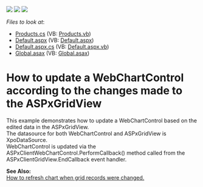 <!-- default badges list -->
![](https://img.shields.io/endpoint?url=https://codecentral.devexpress.com/api/v1/VersionRange/128575764/23.1.3%2B)
[![](https://img.shields.io/badge/Open_in_DevExpress_Support_Center-FF7200?style=flat-square&logo=DevExpress&logoColor=white)](https://supportcenter.devexpress.com/ticket/details/E1277)
[![](https://img.shields.io/badge/📖_How_to_use_DevExpress_Examples-e9f6fc?style=flat-square)](https://docs.devexpress.com/GeneralInformation/403183)
<!-- default badges end -->
<!-- default file list -->
*Files to look at*:

* [Products.cs](./CS/WebSite/App_Code/Products.cs) (VB: [Products.vb](./VB/WebSite/App_Code/Products.vb))
* [Default.aspx](./CS/WebSite/Default.aspx) (VB: [Default.aspx](./VB/WebSite/Default.aspx))
* [Default.aspx.cs](./CS/WebSite/Default.aspx.cs) (VB: [Default.aspx.vb](./VB/WebSite/Default.aspx.vb))
* [Global.asax](./CS/WebSite/Global.asax) (VB: [Global.asax](./VB/WebSite/Global.asax))
<!-- default file list end -->
# How to update a WebChartControl according to the changes made to the ASPxGridView


<p>This example demonstrates how to update a WebChartControl based on the edited data in the ASPxGridView.<br />
The datasource for both WebChartControl and ASPxGridView is XpoDataSource. <br />
WebChartControl is updated via the ASPxClientWebChartControl.PerformCallback() method called from the ASPxClientGridView.EndCallback event handler.</p><p><strong>See Also:</strong><br />
<a href="https://www.devexpress.com/Support/Center/p/E1259">How to refresh chart when grid records were changed.</a></p>

<br/>


